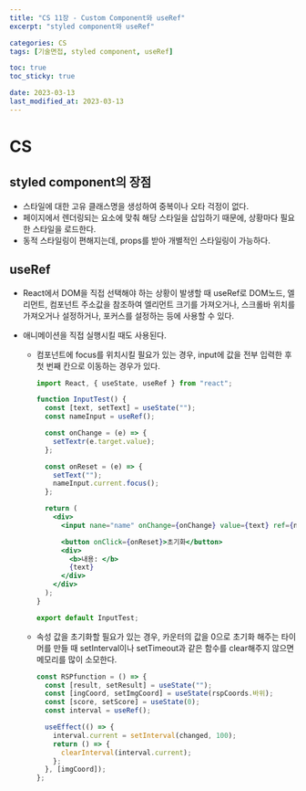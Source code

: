 ```yaml
---
title: "CS 11장 - Custom Component와 useRef"
excerpt: "styled component와 useRef"

categories: CS
tags: [기술면접, styled component, useRef]

toc: true
toc_sticky: true

date: 2023-03-13
last_modified_at: 2023-03-13
---
```


# CS

## styled component의 장점

- 스타일에 대한 고유 클래스명을 생성하여 중복이나 오타 걱정이 없다.
- 페이지에서 렌더링되는 요소에 맞춰 해당 스타일을 삽입하기 때문에, 상황마다 필요한 스타일을 로드한다.
- 동적 스타일링이 편해지는데, props를 받아 개별적인 스타일링이 가능하다.

## useRef

- React에서 DOM을 직접 선택해야 하는 상황이 발생할 때 useRef로 DOM노드, 엘리먼트, 컴포넌트 주소값을 참조하여 엘리먼트 크기를 가져오거나, 스크롤바 위치를 가져오거나 설정하거나, 포커스를 설정하는 등에 사용할 수 있다.
- 애니메이션을 직접 실행시킬 때도 사용된다.

  - 컴포넌트에 focus를 위치시킬 필요가 있는 경우, input에 값을 전부 입력한 후 첫 번째 칸으로 이동하는 경우가 있다.

    ```jsx
    import React, { useState, useRef } from "react";

    function InputTest() {
      const [text, setText] = useState("");
      const nameInput = useRef();

      const onChange = (e) => {
        setTextr(e.target.value);
      };

      const onReset = (e) => {
        setText("");
        nameInput.current.focus();
      };

      return (
        <div>
          <input nane="name" onChange={onChange} value={text} ref={nameInput} />

          <button onClick={onReset}>초기화</button>
          <div>
            <b>내용: </b>
            {text}
          </div>
        </div>
      );
    }

    export default InputTest;
    ```

  - 속성 값을 초기화할 필요가 있는 경우, 카운터의 값을 0으로 초기화 해주는 타이머를 만들 때 setInterval이나 setTimeout과 같은 함수를 clear해주지 않으면 메모리를 많이 소모한다.

    ```jsx
    const RSPfunction = () => {
      const [result, setResult] = useState("");
      const [ingCoord, setImgCoord] = useState(rspCoords.바위);
      const [score, setScore] = useState(0);
      const interval = useRef();

      useEffect(() => {
        interval.current = setInterval(changed, 100);
        return () => {
          clearInterval(interval.current);
        };
      }, [imgCoord]);
    };
    ```
